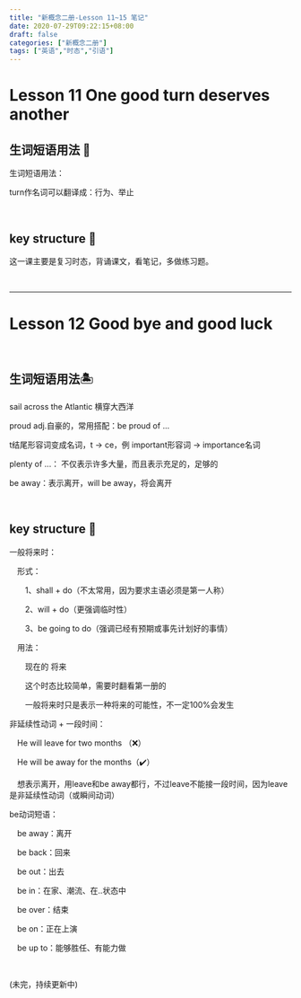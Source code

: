 ```yaml
---
title: "新概念二册-Lesson 11~15 笔记"
date: 2020-07-29T09:22:15+08:00
draft: false
categories: ["新概念二册"]
tags: ["英语","时态","引语"]
---
```


# Lesson 11		One good turn deserves another



## 生词短语用法 :orange:

生词短语用法：

turn作名词可以翻译成：行为、举止

&nbsp;

## key structure :key:

这一课主要是复习时态，背诵课文，看笔记，多做练习题。

&nbsp;

------

# Lesson 12		Good bye and good luck

&nbsp;

## 生词短语用法:desert_island:

sail across the Atlantic 横穿大西洋

proud adj.自豪的，常用搭配：be proud of ...

t结尾形容词变成名词，t -> ce，例 important形容词 -> importance名词

plenty of ...： 不仅表示许多大量，而且表示充足的，足够的

be away：表示离开，will be away，将会离开

&nbsp;

## key structure​ :key:

一般将来时：

&emsp;形式：

&emsp;&emsp;1、shall + do（不太常用，因为要求主语必须是第一人称）

&emsp;&emsp;2、will + do（更强调临时性）

&emsp;&emsp;3、be going to do（强调已经有预期或事先计划好的事情）

&emsp;用法：

&emsp;&emsp;现在的 将来

&emsp;&emsp;这个时态比较简单，需要时翻看第一册的

&emsp;&emsp;一般将来时只是表示一种将来的可能性，不一定100%会发生

非延续性动词 + 一段时间：

&emsp;He will leave for two months （:x:）

&emsp;He will be away for the months（:heavy_check_mark:）

&emsp;想表示离开，用leave和be away都行，不过leave不能接一段时间，因为leave是非延续性动词（或瞬间动词）

be动词短语：

&emsp;be away：离开

&emsp;be back：回来

&emsp;be out：出去

&emsp;be in：在家、潮流、在..状态中

&emsp;be over：结束

&emsp;be on：正在上演

&emsp;be up to：能够胜任、有能力做

&nbsp;

(未完，持续更新中)